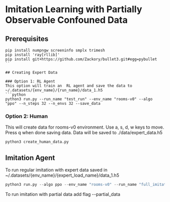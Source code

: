 # Imitation Learning with Partially Observable Confouned Data

## Prerequisites
```
pip install numpngw screeninfo smplx trimesh
pip install 'ray[rllib]' 
pip install git+https://github.com/Zackory/bullet3.git#egg=pybullet
``

## Creating Expert Data

### Option 1: RL Agent
This option will train an  RL agent and save the data to ~/.datasets/{env_name}/{run_name}/data_1.h5
```python
python3 run.py --run_name "test_run" --env_name "rooms-v0" --algo "ppo" --n_steps 32 --n_envs 32 --save_data
```

### Option 2: Human
This will create data for rooms-v0 environment. Use a, s, d, w keys to move. Press q when done saving data. Data will be saved to ./data/expert_data.h5
```python
python3 create_human_data.py
```


## Imitation Agent
To run regular imitation with expert data saved in ~/.datasets/{env_name}/{expert_load_name}/data_1.h5
```python
python3 run.py --algo ppo --env_name "rooms-v0" --run_name "full_imitation" --expert_load_name "test_run" --n_envs 32 --n_steps 32 --dice_n_epochs 3 --dice_coeff 1 --dice_train_every 1 --eval_steps 1000
```
To run imitation with partial data add flag --partial_data